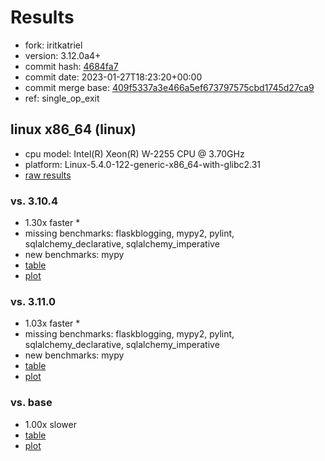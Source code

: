 # Results

- fork: iritkatriel
- version: 3.12.0a4+
- commit hash: [4684fa7](https://github.com/iritkatriel/cpython/commit/4684fa7)
- commit date: 2023-01-27T18:23:20+00:00
- commit merge base: [409f5337a3e466a5ef673797575cbd1745d27ca9](https://github.com/iritkatriel/cpython/commit/409f5337a3e466a5ef673797575cbd1745d27ca9)
- ref: single_op_exit

## linux x86_64 (linux)

- cpu model: Intel(R) Xeon(R) W-2255 CPU @ 3.70GHz
- platform: Linux-5.4.0-122-generic-x86_64-with-glibc2.31
- [raw results](bm-20230127-linux-x86_64-iritkatriel-single_op_exit-3.12.0a4%2B-4684fa7.json)

### vs. 3.10.4

- 1.30x faster \*
- missing benchmarks: flaskblogging, mypy2, pylint, sqlalchemy_declarative, sqlalchemy_imperative
- new benchmarks: mypy
- [table](bm-20230127-linux-x86_64-iritkatriel-single_op_exit-3.12.0a4%2B-4684fa7-vs-3.10.4.md)
- [plot](bm-20230127-linux-x86_64-iritkatriel-single_op_exit-3.12.0a4%2B-4684fa7-vs-3.10.4.png)

### vs. 3.11.0

- 1.03x faster \*
- missing benchmarks: flaskblogging, mypy2, pylint, sqlalchemy_declarative, sqlalchemy_imperative
- new benchmarks: mypy
- [table](bm-20230127-linux-x86_64-iritkatriel-single_op_exit-3.12.0a4%2B-4684fa7-vs-3.11.0.md)
- [plot](bm-20230127-linux-x86_64-iritkatriel-single_op_exit-3.12.0a4%2B-4684fa7-vs-3.11.0.png)

### vs. base

- 1.00x slower
- [table](bm-20230127-linux-x86_64-iritkatriel-single_op_exit-3.12.0a4%2B-4684fa7-vs-base.md)
- [plot](bm-20230127-linux-x86_64-iritkatriel-single_op_exit-3.12.0a4%2B-4684fa7-vs-base.png)

